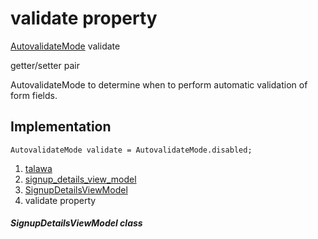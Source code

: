 
<div>

# validate property

</div>


[AutovalidateMode](https://api.flutter.dev/flutter/widgets/AutovalidateMode.html)
validate


getter/setter pair




AutovalidateMode to determine when to perform automatic validation of
form fields.



## Implementation

``` language-dart
AutovalidateMode validate = AutovalidateMode.disabled;
```







1.  [talawa](../../index.html)
2.  [signup_details_view_model](../../view_model_pre_auth_view_models_signup_details_view_model/)
3.  [SignupDetailsViewModel](../../view_model_pre_auth_view_models_signup_details_view_model/SignupDetailsViewModel-class.html)
4.  validate property

##### SignupDetailsViewModel class







